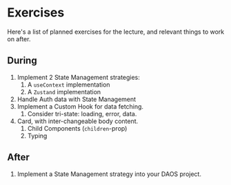 # Exercises

Here's a list of planned exercises for the lecture, and relevant things to work on after.

## During

1. Implement 2 State Management strategies:
   1. A `useContext` implementation
   2. A `Zustand` implementation
2. Handle Auth data with State Management
3. Implement a Custom Hook for data fetching.
   1. Consider tri-state: loading, error, data.
4. Card, with inter-changeable body content.
   1. Child Components (`children`-prop)
   2. Typing

## After

1. Implement a State Management strategy into your DAOS project.
